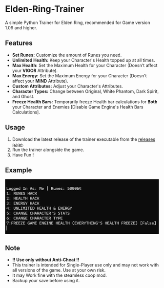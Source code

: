 # Elden-Ring-Trainer

A simple Python Trainer for Elden Ring, recommended for Game version 1.09 and higher.

## Features

- **Set Runes:** Customize the amount of Runes you need.
- **Unlimited Health:** Keep your Character's Health topped up at all times.
- **Max Health:** Set the Maximum Health for your Character (Doesn't affect your **VIGOR** Attribute).
- **Max Energy:** Set the Maximum Energy for your Character (Doesn't affect your **MIND** Attribute).
- **Custom Attributes:** Adjust your Character's Attributes.
- **Character Types:** Change between Original, White Phantom, Dark Spirit, and Ghost.
- **Freeze Health Bars:** Temporarily freeze Health bar calculations for **Both** your Character and Enemies [Disable Game Engine's Health Bars Calculations].

## Usage

1. Download the latest release of the trainer executable from the [releases page](https://github.com/berliniq/Elden-Ring-Trainer/releases).
2. Run the trainer alongside the game.
3. Have Fun !

## Example

![Trainer Example](Trainer%20Example/TrainerExampleSS.png)

## Note
- **!! Use only without Anti-Cheat !!**
- This trainer is intended for Single-Player use only and may not work with all versions of the game. Use at your own risk.
- It may Work fine with the steamless coop mod.
- Backup your save before using it.


